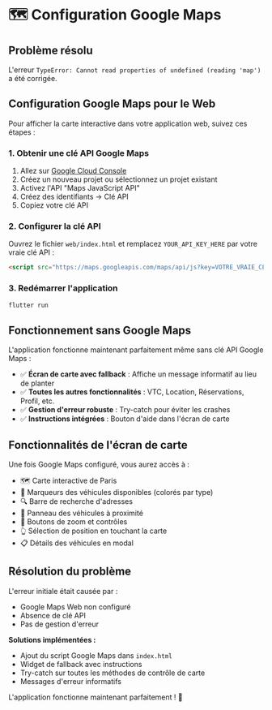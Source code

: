 # 🗺️ Configuration Google Maps

## Problème résolu
L'erreur `TypeError: Cannot read properties of undefined (reading 'map')` a été corrigée.

## Configuration Google Maps pour le Web

Pour afficher la carte interactive dans votre application web, suivez ces étapes :

### 1. Obtenir une clé API Google Maps

1. Allez sur [Google Cloud Console](https://console.cloud.google.com/)
2. Créez un nouveau projet ou sélectionnez un projet existant
3. Activez l'API "Maps JavaScript API"
4. Créez des identifiants → Clé API
5. Copiez votre clé API

### 2. Configurer la clé API

Ouvrez le fichier `web/index.html` et remplacez `YOUR_API_KEY_HERE` par votre vraie clé API :

```html
<script src="https://maps.googleapis.com/maps/api/js?key=VOTRE_VRAIE_CLE_API"></script>
```

### 3. Redémarrer l'application

```bash
flutter run
```

## Fonctionnement sans Google Maps

L'application fonctionne maintenant parfaitement même sans clé API Google Maps :

- ✅ **Écran de carte avec fallback** : Affiche un message informatif au lieu de planter
- ✅ **Toutes les autres fonctionnalités** : VTC, Location, Réservations, Profil, etc.
- ✅ **Gestion d'erreur robuste** : Try-catch pour éviter les crashes
- ✅ **Instructions intégrées** : Bouton d'aide dans l'écran de carte

## Fonctionnalités de l'écran de carte

Une fois Google Maps configuré, vous aurez accès à :

- 🗺️ Carte interactive de Paris
- 📍 Marqueurs des véhicules disponibles (colorés par type)
- 🔍 Barre de recherche d'adresses
- 📱 Panneau des véhicules à proximité
- 🎯 Boutons de zoom et contrôles
- 👆 Sélection de position en touchant la carte
- 📋 Détails des véhicules en modal

## Résolution du problème

L'erreur initiale était causée par :
- Google Maps Web non configuré
- Absence de clé API
- Pas de gestion d'erreur

**Solutions implémentées :**
- Ajout du script Google Maps dans `index.html`
- Widget de fallback avec instructions
- Try-catch sur toutes les méthodes de contrôle de carte
- Messages d'erreur informatifs

L'application fonctionne maintenant parfaitement ! 🚀

